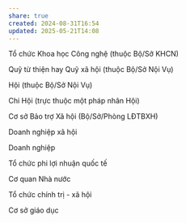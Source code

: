 ```yaml
---
share: true
created: 2024-08-31T16:54
updated: 2025-05-21T14:08
---
```

Tổ chức Khoa học Công nghệ (thuộc Bộ/Sở KHCN)

Quỹ từ thiện hay Quỹ xã hội (thuộc Bộ/Sở Nội Vụ)

Hội (thuộc Bộ/Sở Nội Vụ)

Chi Hội (trực thuộc một pháp nhân Hội)

Cơ sở Bảo trợ Xã hội (Bộ/Sở/Phòng LĐTBXH)

Doanh nghiệp xã hội

Doanh nghiệp

Tổ chức phi lợi nhuận quốc tế

Cơ quan Nhà nước

Tổ chức chính trị - xã hội

Cơ sở giáo dục